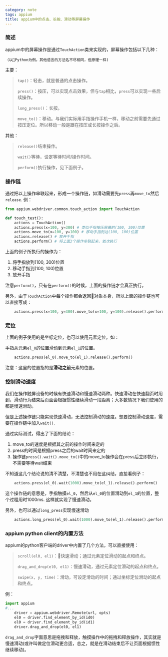 ```yaml
---
category: note
tags: appium
title: appium中的点击、长按、滑动等屏幕操作
---
```


### 简述

appium中的屏幕操作是通过`TouchAction`类来实现的，屏幕操作包括以下几种：

`（以Python为例。其他语言的方法名不尽相同，但原理一样)`

主要：

>`tap()`：轻击，就是普通的点击操作。
>
>`press()`：按压，可以实现点击效果，但与`tap`相比，`press`可以实现一些后续操作。
>
>`long_press()`：长按。
>
>`move_to()`：移动。与我们实际用手指操作手机一样，移动之前需要先通过按压定位。所以移动一般是跟在按压或长按操作之后。

其他：
>`release()`结束操作。
>
>`wait()`等待，设定等待时间/操作时间。
>
>`perform()`执行操作，见下面例子。

### 操作链

通过把以上操作串联起来，形成一个操作链，如滑动需要先`press`再`move_to`然后`release`. 例：

```Python
from appium.webdriver.common.touch_action import TouchAction

def touch_test():
    actions = TouchAction()
    actions.press(x=100, y=300) # 类似手指按压屏幕的(100, 300)位置
    actions.move_to(x=100, y=100) # 移动手指到达(100, 100)位置
    actions.release() # 放开手指
    actions.perform() # 将上面3个操作串联起来，依次执行
```
上面的例子所执行的操作为：
1. 将手指放到(100, 300)位置
2. 移动手指到(100, 100)位置
3. 放开手指

注意`perform()`，只有在`perform()`的时候，上面的操作链才会真正执行。

另外，由于`TouchAction`中每个操作都会返回对象本身，所以上面的操作链也可以直接写成：
```Python
    actions.press(x=100, y=300).move_to(x=100, y=100).release().perform()
```

### 定位

上面的例子使用的是坐标定位，也可以使用元素定位。如：

手指从元素`el_0`的位置滑动到元素`el_1`的位置。
``` Python
    actions.press(el_0).move_to(el_1).release().perform()
```
注意：这里的位置指的是**滑动之前**元素的位置。

### 控制滑动速度

我们在操作触屏设备的时候有快速滑动和慢速滑动两种。快速滑动在快速翻页时用到，滑动行为结束后页面会根据惯性继续滑动一段距离；大多数情况下我们使用的都是慢速滑动。

但是上述操作链只能实现快速滑动，无法控制滑动的速度。想要控制滑动速度，需要在操作链中加入`wait()`.

通过实际测试，得出了下面的结论：
1. move_to的速度是根据其之前的操作时间来定的
2. press的时间是根据press之后的wait时间来定的
3. 操作链`press().wait().move_to()`中的move_to操作会在press后立即执行，不需要等待wait结束

不知道这几个结论说的清不清楚，不清楚也不用在这纠结，直接看例子：

``` Python
    actions.press(el_0).wait(1000).move_to(el_1).release().perform()
```
这个操作链的意思是，手指触摸`el_0`，然后从`el_0`的位置滑动到`el_1`的位置，整个过程用时1000ms. 这样就实现了慢速滑动。


另外，也可以通过`long_press`实现慢速滑动
```Python
    actions.long_press(el_0).wait(1000).move_to(el_1).release().perform()
```

### appium python client的内置方法

appium的python客户端的driver中内置了几个方法，可以直接使用：

>`scroll(el0, el1)`：快速滑动；通过元素定位滑动的起点和终点。
>
>`drag_and_drop(el0, el1)`：慢速滑动，通过元素定位滑动的起点和终点。
>
>`swipe(x, y, time)`：滑动，可设定滑动的时间；通过坐标定位滑动的起点和终点。

例：
```Python
import appium
#...
    driver = appium.webdriver.Remote(url, opts)
    el0 = driver.find_element_by_id(id0)
    el0 = driver.find_element_by_id(id1)
    driver.drag_and_drop(el0, el1)
```
`drag_and_drop`字面意思是拖拽和释放，触摸操作中的拖拽和释放操作，其实就是慢速滑动(或许叫做定位滑动更合适，总之，就是在滑动结束后不让页面根据惯性继续移动)。
